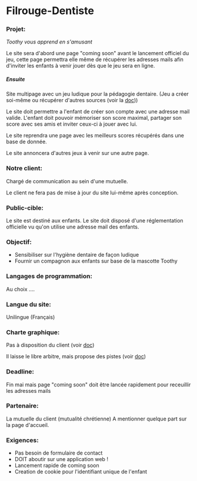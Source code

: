 # Filrouge-Dentiste

### Projet: 

*Toothy vous apprend en s'amusant*

Le site sera d'abord une page "coming soon" avant le lancement officiel du jeu, cette page permettra elle même de récupérer les adresses mails afin d'inviter les enfants à venir jouer dès que le jeu sera en ligne. 

##### Ensuite

Site multipage avec un jeu ludique pour la pédagogie dentaire. 
(Jeu a créer soi-même ou récupérer d'autres sources (voir la <a href="https://github.com/Nicopaku/Filerouge-Dentiste/blob/master/documentation.md">doc</a>))

Le site doit permettre a l'enfant de créer son compte avec une adresse mail valide. 
L'enfant doit pouvoir mémoriser son score maximal, partager son score avec ses amis et inviter ceux-ci à jouer avec lui.

Le site reprendra une page avec les meilleurs scores récupérés dans une base de donnée.

Le site annoncera d'autres jeux à venir sur une autre page.


### Notre client:

Chargé de communication au sein d'une mutuelle. 

Le client ne fera pas de mise à jour du site lui-même après conception.

### Public-cible:

Le site est destiné aux enfants. 
Le site doit disposé d'une réglementation officielle vu qu'on utilise une adresse mail des enfants.

### Objectif:

+ Sensibiliser sur l'hygiène dentaire de façon ludique
+ Fournir un compagnon aux enfants sur base de la mascotte Toothy

### Langages de programmation:

Au choix .... 

### Langue du site:

Unilingue (Français)

### Charte graphique:

Pas à disposition du client (voir <a href="https://github.com/Nicopaku/Filerouge-Dentiste/blob/master/documentation.md">doc</a>)

Il laisse le libre arbitre, mais propose des pistes (voir <a href="https://github.com/Nicopaku/Filerouge-Dentiste/blob/master/documentation.md">doc</a>)

### Deadline:

Fin mai mais page "coming soon" doit être lancée rapidement pour receuillir les adresses mails

### Partenaire:

La mutuelle du client (mutualité chrétienne)
A mentionner quelque part sur la page d'accueil. 

### Exigences:

+ Pas besoin de formulaire de contact
+ DOIT aboutir sur une application web ! 
+ Lancement rapide de coming soon 
+ Creation de cookie pour l'identifiant unique de l'enfant





